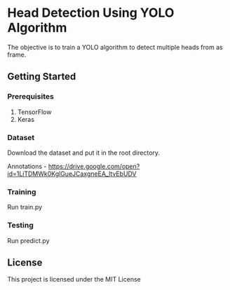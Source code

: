 # Head Detection Using YOLO Algorithm
The objective is to train a YOLO algorithm to detect multiple heads from as frame.

## Getting Started
### Prerequisites
1. TensorFlow
2. Keras

### Dataset
 Download the dataset and put it in the root directory.
 
 Annotations - https://drive.google.com/open?id=1LiTDMWk0KglGueJCaxgneEA_ltvEbUDV
 
### Training
Run train.py

### Testing
Run predict.py

## License
This project is licensed under the MIT License 

